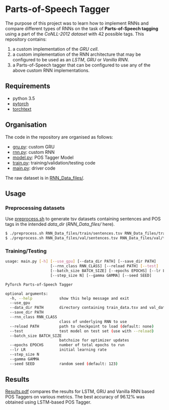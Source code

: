 # Parts-of-Speech Tagger

The purpose of this project was to learn how to implement RNNs and compare different types of RNNs on the task of **Parts-of-Speech tagging** using a part of the *CoNLL-2012 dataset* with 42 possible tags. This repository contains:
1. a custom implementation of the *GRU cell*.
2. a custom implementation of the RNN architecture that may be configured to be used as an *LSTM*, *GRU* or *Vanilla RNN*.
3. a Parts-of-Speech tagger that can be configured to use any of the above custom RNN implementations.

## Requirements
- python 3.5
- [pytorch](http://pytorch.org/)
- [torchtext](https://github.com/pytorch/text)

## Organisation
The code in the repository are organised as follows:
- [gru.py](https://github.com/Shivanshu-Gupta/Pytorch-POS-Tagger/blob/master/gru.py): custom GRU
- [rnn.py](https://github.com/Shivanshu-Gupta/Pytorch-POS-Tagger/blob/master/rnn.py): custom RNN
- [model.py](https://github.com/Shivanshu-Gupta/Pytorch-POS-Tagger/blob/master/model.py): POS Tagger Model
- [train.py](https://github.com/Shivanshu-Gupta/Pytorch-POS-Tagger/blob/master/train.py): training/validation/testing code
- [main.py](https://github.com/Shivanshu-Gupta/Pytorch-POS-Tagger/blob/master/main.py): driver code

The raw dataset is in [RNN_Data_files/].

## Usage
### Preprocessing datasets
Use [preprocess.sh](https://github.com/Shivanshu-Gupta/Pytorch-POS-Tagger/blob/master/main.py) to generate tsv datasets containing sentences and POS tags in the intended *data_dir* (*RNN_Data_files/* here).
```sh
$ ./preprocess.sh RNN_Data_files/train/sentences.tsv RNN_Data_files/train/tags.tsv RNN_Data_files/train_data.tsv
$ ./preprocess.sh RNN_Data_files/val/sentences.tsv RNN_Data_files/val/tags.tsv RNN_Data_files/val_data.tsv
```
### Training/Testing
```sh
usage: main.py [-h] [--use_gpu] [--data_dir PATH] [--save_dir PATH]
                    [--rnn_class RNN_CLASS] [--reload PATH] [--test]
                    [--batch_size BATCH_SIZE] [--epochs EPOCHS] [--lr LR]
                    [--step_size N] [--gamma GAMMA] [--seed SEED]

PyTorch Parts-of-Speech Tagger

optional arguments:
  -h, --help            show this help message and exit
  --use_gpu
  --data_dir PATH       directory containing train_data.tsv and val_data.tsv (default=RNN_Data_files/)
  --save_dir PATH
  --rnn_class RNN_CLASS
                        class of underlying RNN to use
  --reload PATH         path to checkpoint to load (default: none)
  --test                test model on test set (use with --reload)
  --batch_size BATCH_SIZE
                        batchsize for optimizer updates
  --epochs EPOCHS       number of total epochs to run
  --lr LR               initial learning rate
  --step_size N
  --gamma GAMMA
  --seed SEED           random seed (default: 123)
```
## Results
[Results.pdf] compares the results for LSTM, GRU and Vanilla RNN based POS Taggers on various metrics. The best accuracy of 96.12% was obtained using LSTM-based POS Tagger.

[RNN_Data_files/]: https://github.com/Shivanshu-Gupta/Pytorch-POS-Tagger/tree/master/RNN_Data_files
[Results.pdf]: https://github.com/Shivanshu-Gupta/Pytorch-POS-Tagger/blob/master/Results.pdf
